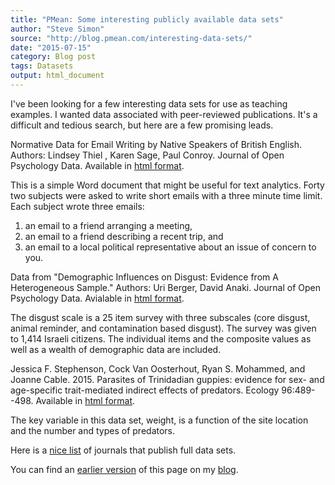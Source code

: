 ```yaml
---
title: "PMean: Some interesting publicly available data sets"
author: "Steve Simon"
source: "http://blog.pmean.com/interesting-data-sets/"
date: "2015-07-15"
category: Blog post
tags: Datasets
output: html_document
---
```


I've been looking for a few interesting data sets for use as teaching
examples. I wanted data associated with peer-reviewed publications. It's
a difficult and tedious search, but here are a few promising
leads.

<!---More--->

Normative Data for Email Writing by Native Speakers of British English.
Authors: Lindsey Thiel , Karen Sage, Paul Conroy. Journal of Open
Psychology Data. Available in [html format][thi1].

This is a simple Word document that might be useful for text analytics.
Forty two subjects were asked to write short emails with a three minute
time limit. Each subject wrote three emails:

1.  an email to a friend arranging a meeting,
2.  an email to a friend describing a recent trip, and
3.  an email to a local political representative about an issue of
    concern to you.

Data from "Demographic Influences on Disgust: Evidence from A
Heterogeneous Sample." Authors: Uri Berger, David Anaki. Journal of Open
Psychology Data. Avialable in [html format][ber1].

The disgust scale is a 25 item survey with three subscales (core
disgust, animal reminder, and contamination based disgust). The survey
was given to 1,414 Israeli citizens. The individual items and the
composite values as well as a wealth of demographic data are included.

Jessica F. Stephenson, Cock Van Oosterhout, Ryan S. Mohammed, and Joanne
Cable. 2015. Parasites of Trinidadian guppies: evidence for sex- and
age-specific trait-mediated indirect effects of predators. Ecology
96:489--498. Available in [html format][ste1].

The key variable in this data set, weight, is a function of the site
location and the number and types of predators.

Here is a [nice list][jou1] of journals that publish full data sets.

You can find an [earlier version][sim1] of this page on my [blog][sim2].

[sim1]: http://blog.pmean.com/interesting-data-sets/
[sim2]: http://blog.pmean.com

[ber1]: http://openpsychologydata.metajnl.com/articles/10.5334/jopd.ag/
[jou1]: http://proj.badc.rl.ac.uk/preparde/blog/DataJournalsList
[ste1]: http://esapubs.org/archive/ecol/E096/050/suppl-1.php
[thi1]: http://openpsychologydata.metajnl.com/articles/10.5334/jopd.aj/

